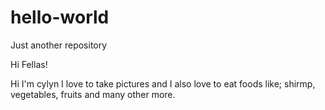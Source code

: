 # hello-world
Just another repository

Hi Fellas!

Hi I'm cylyn I love to take pictures and I also love to eat foods like; shirmp, vegetables, fruits and many other more.
